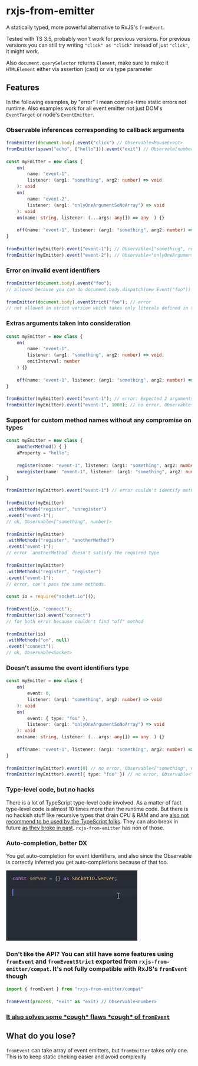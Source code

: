 # rxjs-from-emitter

A statically typed, more powerful alternative to RxJS's `fromEvent`.

Tested with TS 3.5, probably won't work for previous versions. For previous versions you can still try writing `"click" as "click"` instead of just `"click"`, it might work.

Also `document.querySelector` returns `Element`, make sure to make it `HTMLElement` either via assertion (cast) or via type parameter

## Features

In the following examples, by "error" I mean compile-time static errors not runtime. Also examples work for all event emitter not just DOM's `EventTarget` or node's `EventEmitter`.

### Observable inferences corresponding to callback arguments

```typescript
fromEmitter(document.body).event("click") // Observable<MouseEvent>
fromEmitter(spawn("echo", ["hello"])).event("exit") // Observale[number | null, string | null]>

const myEmitter = new class {
    on(
        name: "event-1",
        listener: (arg1: "something", arg2: number) => void
    ): void
    on(
        name: "event-2",
        listener: (arg1: "onlyOneArgumentSoNoArray") => void
    ): void
    on(name: string, listener: (...args: any[]) => any  ) {}

    off(name: "event-1", listener: (arg1: "something", arg2: number) => void) {}
}

fromEmitter(myEmitter).event("event-1"); // Observable<["something", number]>
fromEmitter(myEmitter).event("event-2"); // Observable<"onlyOneArgumentSoNoArray">

```

### Error on invalid event identifiers

```typescript
fromEmitter(document.body).event("foo");
// allowed because you can do document.body.dispatch(new Event("foo"))

fromEmitter(document.body).eventStrict("foo"); // error
// not allowed in strict version which takes only literals defined in the type.

```

### Extras arguments taken into consideration

```typescript
const myEmitter = new class {
    on(
        name: "event-1",
        listener: (arg1: "something", arg2: number) => void,
        emitInterval: number
    ) {}

    off(name: "event-1", listener: (arg1: "something", arg2: number) => void) {}
}

fromEmitter(myEmitter).event("event-1"); // error: Expected 2 arguments, but got 1.
fromEmitter(myEmitter).event("event-1", 1000); // no error, Observable<["something", number]>
```

### Support for custom method names without any compromise on types

```typescript
const myEmitter = new class {
    anotherMethod() { }
    aProperty = "hello";

    register(name: "event-1", listener: (arg1: "something", arg2: number) => void) {}
    unregister(name: "event-1", listener: (arg1: "something", arg2: number) => void) {}
}

fromEmitter(myEmitter).event("event-1") // error couldn't identify methods

fromEmitter(myEmitter)
.withMethods("register", "unregister")
.event("event-1");
// ok, Observable<["something", number]>

fromEmitter(myEmitter)
.withMethods("register", "anotherMethod")
.event("event-1");
// error `anotherMethod` doesn't satisfy the required type

fromEmitter(myEmitter)
.withMethods("register", "register")
.event("event-1");
// error, can't pass the same methods.

const io = require("socket.io")();

fromEvent(io, "connect");
fromEmitter(io).event("connect")
// for both error because couldn't find "off" method

fromEmitter(io)
.withMethods("on", null)
.event("connect");
// ok, Observable<Socket>

```

### Doesn't assume the event identifiers type

```typescript
const myEmitter = new class {
    on(
        event: 0,
        listener: (arg1: "something", arg2: number) => void
    ): void
    on(
        event: { type: "foo" },
        listener: (arg1: "onlyOneArgumentSoNoArray") => void
    ): void
    on(name: string, listener: (...args: any[]) => any  ) {}

    off(name: "event-1", listener: (arg1: "something", arg2: number) => void) {}
}

fromEmitter(myEmitter).event(0) // no error, Observable<["something", number]>
fromEmitter(myEmitter).event({ type: "foo" }) // no error, Observable<"onlyOneArgumentSoNoArray">
```

### Type-level code, but no hacks

There is a lot of TypeScript type-level code involved. As a matter of fact type-level code is almost 10 times more than the runtime code.
But there is no hackish stuff like recursive types that drain CPU & RAM and are [also not recommend to be used by the TypeScript folks](https://github.com/microsoft/TypeScript/pull/24897#issuecomment-401418254). They can also break in future [as they broke in past](https://github.com/microsoft/TypeScript/issues/30188#issue-416399563). `rxjs-from-emitter` has non of those.

### Auto-completion, better DX

You get auto-completion for event identifiers, and also since the Observable is correctly inferred you get auto-completions because of that too.

![Auto-completion, better DX](docs/better-dx.gif)

### Don't like the API? You can still have some features using `fromEvent` and `fromEventStrict` exported from `rxjs-from-emitter/compat`. It's not fully compatible with RxJS's `fromEvent` though

```typescript
import { fromEvent } from "rxjs-from-emitter/compat"

fromEvent(process, "exit" as "exit) // Observable<number>
```

### [It also solves some \*cough* flaws \*cough* of `fromEvent`](https://github.com/devanshj/rxjs-from-emitter/blob/master/docs/solving-some-from-event-flaws.md)

## What do you lose?

`fromEvent` can take array of event emitters, but `fromEmitter` takes only one. This is to keep static cheking easier and avoid complexity

